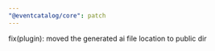 ```yaml
---
"@eventcatalog/core": patch
---
```


fix(plugin): moved the generated ai file location to public dir
